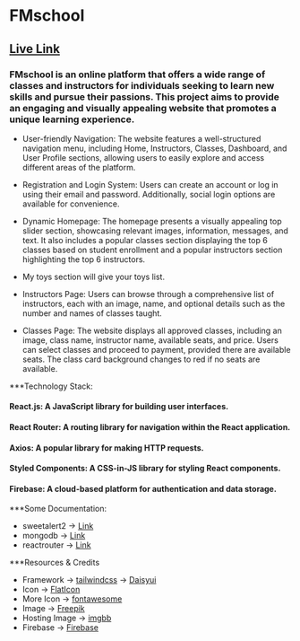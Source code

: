 # FMschool

## [Live Link](https://radio-jockey-5e76d.web.app/)

### FMschool is an online platform that offers a wide range of classes and instructors for individuals seeking to learn new skills and pursue their passions. This project aims to provide an engaging and visually appealing website that promotes a unique learning experience.

- User-friendly Navigation: The website features a well-structured navigation menu, including Home, Instructors, Classes, Dashboard, and User Profile sections, allowing users to easily explore and access different areas of the platform.

- Registration and Login System: Users can create an account or log in using their email and password. Additionally, social login options are available for convenience.

- Dynamic Homepage: The homepage presents a visually appealing top slider section, showcasing relevant images, information, messages, and text. It also includes a popular classes section displaying the top 6 classes based on student enrollment and a popular instructors section highlighting the top 6 instructors.
- My toys section will give your toys list.

- Instructors Page: Users can browse through a comprehensive list of instructors, each with an image, name, and optional details such as the number and names of classes taught.

- Classes Page: The website displays all approved classes, including an image, class name, instructor name, available seats, and price. Users can select classes and proceed to payment, provided there are available seats. The class card background changes to red if no seats are available.

\*\*\*Technology Stack:

#### React.js: A JavaScript library for building user interfaces.

#### React Router: A routing library for navigation within the React application.

#### Axios: A popular library for making HTTP requests.

#### Styled Components: A CSS-in-JS library for styling React components.

#### Firebase: A cloud-based platform for authentication and data storage.

\*\*\*Some Documentation:

- sweetalert2 -> [Link](https://sweetalert2.github.io/)
- mongodb -> [Link](https://www.mongodb.com/docs/)
- reactrouter -> [Link](https://reactrouter.com/en/main/start/tutorial)

\*\*\*Resources & Credits

- Framework -> [tailwindcss](https://tailwindcss.com/) -> [Daisyui](https://daisyui.com/components/)
- Icon -> [FlatIcon](https://www.flaticon.com/)
- More Icon -> [fontawesome](https://fontawesome.com/)
- Image -> [Freepik](https://www.freepik.com/)
- Hosting Image -> [imgbb](https://imgbb.com/)
- Firebase -> [Firebase](https://firebase.google.com/)
